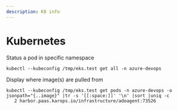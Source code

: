 ```yaml
---
description: K8 info
---
```


# Kubernetes

Status a pod in specific namespace

```text
kubectl --kubeconfig /tmp/eks.test get all -n azure-devops
```

Display where image\(s\) are pulled from

```text
kubectl --kubeconfig /tmp/eks.test get pods -n azure-devops -o jsonpath="{..image}" |tr -s '[[:space:]]' '\n' |sort |uniq -c
   2 harbor.paas.karops.io/infrastructure/adoagent:73526
```

